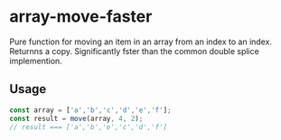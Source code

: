 # array-move-faster

Pure function for moving an item in an array from an index to an index. Returnns a copy. Significantly fster than the common double splice implemention.

## Usage

```javascript
const array = ['a','b','c','d','e','f'];
const result = move(array, 4, 2);
// result === ['a','b','e','c','d','f']
```

